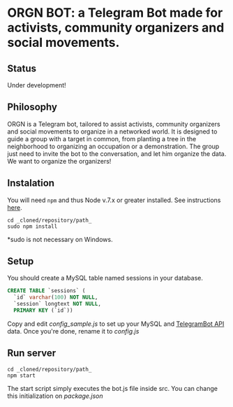 # **ORGN BOT**: a Telegram Bot made for activists, community organizers and social movements. 

## Status
Under development!

## Philosophy
ORGN is a Telegram bot, tailored to assist activists, community organizers and social movements to organize in a networked world. It is designed to guide a group with a target in common, from planting a tree in the neighborhood to organizing an occupation or a demonstration. The group just need to invite the bot to the conversation, and let him organize the data.   
We want to organize the organizers!

## Instalation
You will need `npm` and thus Node v.7.x or greater installed. See instructions [here](http://nodejs.org/).

```
cd _cloned/repository/path_
sudo npm install
```

*sudo is not necessary on Windows.

## Setup
You should create a MySQL table named sessions in your database.

```SQL
CREATE TABLE `sessions` (
  `id` varchar(100) NOT NULL,
  `session` longtext NOT NULL,
  PRIMARY KEY (`id`))
```

Copy and edit _config\_sample.js_ to set up your MySQL and [TelegramBot API](https://core.telegram.org/bots/api#authorizing-your-bot) data. Once you're done, rename it to _config.js_ 

## Run server
```
cd _cloned/repository/path_
npm start
```
The start script simply executes the bot.js file inside src. You can change this initialization on _package.json_




